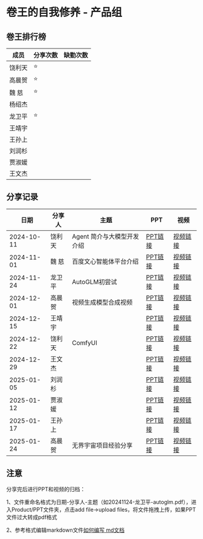 # 卷王的自我修养 - 产品组

## 卷王排行榜

| 成员   | 分享次数 | 缺勤次数 |
|------|------|------|
| 饶利天  |  ⭐ |      |
| 高晨贺  |  ⭐ |      |
| 魏  慈  |  ⭐ |      |
| 杨绍杰  |   |      |
| 龙卫平  | ⭐  |    |
| 王靖宇  |   |     |
| 王孙上  |   |     |
| 刘润杉  |   |     |
| 贾淑媛  |   |     |
| 王文杰  |   |     |

## 分享记录

| 日期         | 分享人  | 主题                                                                                                            | PPT                                                                                                                                         | 视频                                                   |
|------------|------|---------------------------------------------------------------------------------------------------------------|---------------------------------------------------------------------------------------------------------------------------------------------|------------------------------------------------------|
| 2024-10-11 | 饶利天  | Agent 简介与大模型开发介绍  | [PPT链接](https://github.com/Matrix-King-Studio/The-King-of-Involution/raw/master/Product/PPT/20241011-饶利天-Agent简介与大模型开发介绍.pptx)                              | [视频链接](https://www.bilibili.com/video/BV1sK2RYnEKg/) |
| 2024-11-01 | 魏  慈  | 百度文心智能体平台介绍  | [PPT链接](https://github.com/Matrix-King-Studio/The-King-of-Involution/raw/master/Product/PPT/20241103-魏慈-百度文心智能体平台功能分享.pptx)                              | [视频链接](https://www.bilibili.com/video/BV1G3D5Y8EVr/) |
| 2024-11-24 | 龙卫平  |  AutoGLM初尝试 | [PPT链接](https://github.com/Matrix-King-Studio/The-King-of-Involution/raw/master/Product/PPT/)  | [视频链接](https://www.bilibili.com/video/BV1yg66YfETt/) |
| 2024-12-01 | 高晨贺  |  视频生成模型合成视频  | [PPT链接](https://github.com/Matrix-King-Studio/The-King-of-Involution/raw/master/Product/PPT/)  | [视频链接](https://www.bilibili.com/video/BV1KM66YwETD/) |
| 2024-12-15 | 王靖宇  |   | [PPT链接](https://github.com/Matrix-King-Studio/The-King-of-Involution/raw/master/Product/PPT/)  | [视频链接]() |
| 2024-12-22 | 饶利天  |  ComfyUI | [PPT链接](https://github.com/Matrix-King-Studio/The-King-of-Involution/raw/master/Product/PPT/)  | [视频链接]() |
| 2024-12-29 | 王文杰  |   | [PPT链接](https://github.com/Matrix-King-Studio/The-King-of-Involution/raw/master/Product/PPT/)  | [视频链接]() |
| 2025-01-05 | 刘润杉  |   | [PPT链接](https://github.com/Matrix-King-Studio/The-King-of-Involution/raw/master/Product/PPT/)  | [视频链接]() |
| 2025-01-12 | 贾淑媛  |   | [PPT链接](https://github.com/Matrix-King-Studio/The-King-of-Involution/raw/master/Product/PPT/)  | [视频链接]() |
| 2025-01-17 | 王孙上  |   | [PPT链接](https://github.com/Matrix-King-Studio/The-King-of-Involution/raw/master/Product/PPT/)  | [视频链接]() |
| 2025-01-24 | 高晨贺  | 无界宇宙项目经验分享  | [PPT链接](https://github.com/Matrix-King-Studio/The-King-of-Involution/raw/master/Product/PPT/)  | [视频链接]() |

## 注意

分享完后进行PPT和视频的归档：

1、文件重命名格式为日期-分享人-主题（如20241124-龙卫平-autoglm.pdf），进入Product/PPT文件夹，点击add file->upload files，将文件拖拽上传，如果PPT文件过大转成pdf格式

2、参考格式编辑markdown文件[如何编写 md文档](https://docs.github.com/zh/get-started/writing-on-github/getting-started-with-writing-and-formatting-on-github/quickstart-for-writing-on-github)
